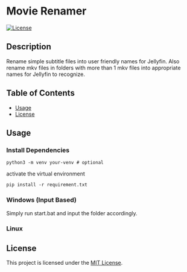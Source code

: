# Movie Renamer

[![License](https://img.shields.io/badge/license-MIT-blue.svg)](LICENSE)

## Description

Rename simple subtitle files into user friendly names for Jellyfin. Also rename mkv files in folders with more than 1 mkv files into appropriate names for Jellyfin to recognize.

## Table of Contents

- [Usage](#usage)
- [License](#license)


## Usage

### Install Dependencies

```shell
python3 -m venv your-venv # optional
```
activate the virtual environment
```shell
pip install -r requirement.txt
```

### Windows (Input Based)

Simply run start.bat and input the folder accordingly.

### Linux


## License

This project is licensed under the [MIT License](LICENSE).
